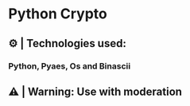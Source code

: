 # Python Crypto

## ⚙️ | Technologies used:
  ### Python, Pyaes, Os and Binascii
  
  
## ⚠️ | Warning: Use with moderation
